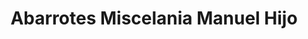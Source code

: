 ---
title: "Abarrotes Miscelania Manuel Hijo"
url: /guadalajara/abarrotes-miscelania-manuel-hijo/
shop: Lebensmittel
---